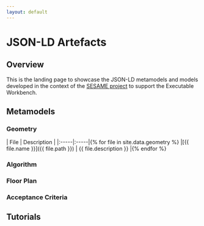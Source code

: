 ```yaml
---
layout: default
---
```


# JSON-LD Artefacts

## Overview

This is the landing page to showcase the JSON-LD metamodels and models developed in the context of the
[SESAME project](https://www.sesame-project.org/) to support the Executable Workbench.

## Metamodels

### Geometry

| File | Description |
|:-----|:-----|{% for file in site.data.geometry %}
|[{{ file.name }}]({{ file.path }}) | {{ file.description }} |{% endfor %}


### Algorithm

### Floor Plan

### Acceptance Criteria

## Tutorials

